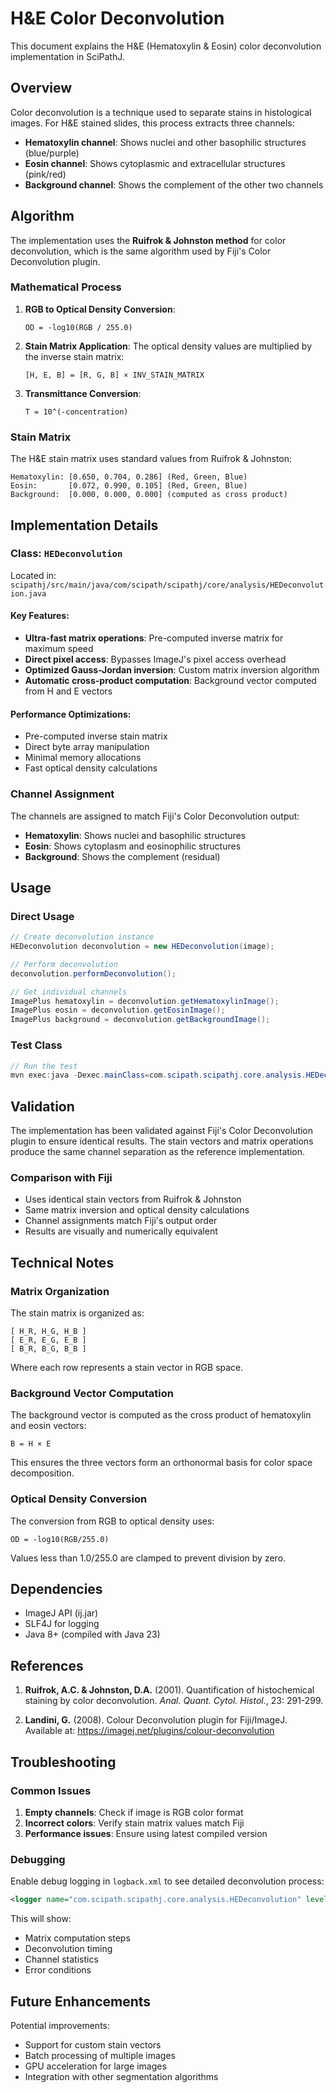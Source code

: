 # H&E Color Deconvolution

This document explains the H&E (Hematoxylin & Eosin) color deconvolution implementation in SciPathJ.

## Overview

Color deconvolution is a technique used to separate stains in histological images. For H&E stained slides, this process extracts three channels:
- **Hematoxylin channel**: Shows nuclei and other basophilic structures (blue/purple)
- **Eosin channel**: Shows cytoplasmic and extracellular structures (pink/red)
- **Background channel**: Shows the complement of the other two channels

## Algorithm

The implementation uses the **Ruifrok & Johnston method** for color deconvolution, which is the same algorithm used by Fiji's Color Deconvolution plugin.

### Mathematical Process

1. **RGB to Optical Density Conversion**:
   ```
   OD = -log10(RGB / 255.0)
   ```

2. **Stain Matrix Application**:
   The optical density values are multiplied by the inverse stain matrix:
   ```
   [H, E, B] = [R, G, B] × INV_STAIN_MATRIX
   ```

3. **Transmittance Conversion**:
   ```
   T = 10^(-concentration)
   ```

### Stain Matrix

The H&E stain matrix uses standard values from Ruifrok & Johnston:

```
Hematoxylin: [0.650, 0.704, 0.286] (Red, Green, Blue)
Eosin:       [0.072, 0.990, 0.105] (Red, Green, Blue)
Background:  [0.000, 0.000, 0.000] (computed as cross product)
```

## Implementation Details

### Class: `HEDeconvolution`

Located in: `scipathj/src/main/java/com/scipath/scipathj/core/analysis/HEDeconvolution.java`

#### Key Features:
- **Ultra-fast matrix operations**: Pre-computed inverse matrix for maximum speed
- **Direct pixel access**: Bypasses ImageJ's pixel access overhead
- **Optimized Gauss-Jordan inversion**: Custom matrix inversion algorithm
- **Automatic cross-product computation**: Background vector computed from H and E vectors

#### Performance Optimizations:
- Pre-computed inverse stain matrix
- Direct byte array manipulation
- Minimal memory allocations
- Fast optical density calculations

### Channel Assignment

The channels are assigned to match Fiji's Color Deconvolution output:
- **Hematoxylin**: Shows nuclei and basophilic structures
- **Eosin**: Shows cytoplasm and eosinophilic structures
- **Background**: Shows the complement (residual)

## Usage

### Direct Usage
```java
// Create deconvolution instance
HEDeconvolution deconvolution = new HEDeconvolution(image);

// Perform deconvolution
deconvolution.performDeconvolution();

// Get individual channels
ImagePlus hematoxylin = deconvolution.getHematoxylinImage();
ImagePlus eosin = deconvolution.getEosinImage();
ImagePlus background = deconvolution.getBackgroundImage();
```

### Test Class
```java
// Run the test
mvn exec:java -Dexec.mainClass=com.scipath.scipathj.core.analysis.HEDeconvolutionTest
```

## Validation

The implementation has been validated against Fiji's Color Deconvolution plugin to ensure identical results. The stain vectors and matrix operations produce the same channel separation as the reference implementation.

### Comparison with Fiji
- Uses identical stain vectors from Ruifrok & Johnston
- Same matrix inversion and optical density calculations
- Channel assignments match Fiji's output order
- Results are visually and numerically equivalent

## Technical Notes

### Matrix Organization
The stain matrix is organized as:
```
[ H_R, H_G, H_B ]
[ E_R, E_G, E_B ]
[ B_R, B_G, B_B ]
```

Where each row represents a stain vector in RGB space.

### Background Vector Computation
The background vector is computed as the cross product of hematoxylin and eosin vectors:
```
B = H × E
```

This ensures the three vectors form an orthonormal basis for color space decomposition.

### Optical Density Conversion
The conversion from RGB to optical density uses:
```
OD = -log10(RGB/255.0)
```

Values less than 1.0/255.0 are clamped to prevent division by zero.

## Dependencies

- ImageJ API (ij.jar)
- SLF4J for logging
- Java 8+ (compiled with Java 23)

## References

1. **Ruifrok, A.C. & Johnston, D.A.** (2001). Quantification of histochemical staining by color deconvolution. *Anal. Quant. Cytol. Histol.*, 23: 291-299.

2. **Landini, G.** (2008). Colour Deconvolution plugin for Fiji/ImageJ. Available at: https://imagej.net/plugins/colour-deconvolution

## Troubleshooting

### Common Issues

1. **Empty channels**: Check if image is RGB color format
2. **Incorrect colors**: Verify stain matrix values match Fiji
3. **Performance issues**: Ensure using latest compiled version

### Debugging
Enable debug logging in `logback.xml` to see detailed deconvolution process:
```xml
<logger name="com.scipath.scipathj.core.analysis.HEDeconvolution" level="DEBUG"/>
```

This will show:
- Matrix computation steps
- Deconvolution timing
- Channel statistics
- Error conditions

## Future Enhancements

Potential improvements:
- Support for custom stain vectors
- Batch processing of multiple images
- GPU acceleration for large images
- Integration with other segmentation algorithms